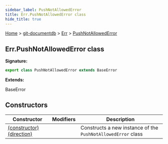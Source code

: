 ```yaml
---
sidebar_label: PushNotAllowedError
title: Err.PushNotAllowedError class
hide_title: true
---
```


[Home](./index.md) &gt; [git-documentdb](./git-documentdb.md) &gt; [Err](./git-documentdb.err.md) &gt; [PushNotAllowedError](./git-documentdb.err.pushnotallowederror.md)

## Err.PushNotAllowedError class


<b>Signature:</b>

```typescript
export class PushNotAllowedError extends BaseError 
```
<b>Extends:</b>

BaseError

## Constructors

|  Constructor | Modifiers | Description |
|  --- | --- | --- |
|  [(constructor)(direction)](./git-documentdb.err.pushnotallowederror._constructor_.md) |  | Constructs a new instance of the <code>PushNotAllowedError</code> class |

